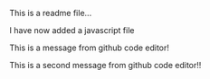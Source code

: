 This is a readme file...

I have now added a javascript file

This is a message from github code editor!

This is a second message from github code editor!!
